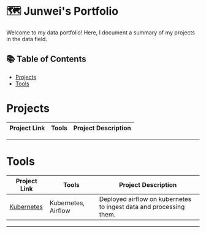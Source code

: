 # 🗺 Junwei's Portfolio

Welcome to my data portfolio! Here, I document a summary of my projects in the data field. 

## 📚 Table of Contents
- [Projects](#Projects)
- [Tools](#Tools)

# Projects

| Project Link | Tools | Project Description | 
|---|---|---|

***

# Tools

| Project Link | Tools | Project Description | 
|---|---|---|
|  [Kubernetes](https://github.com/Bigby-wolf2333/Kubernetes_Airflow) | Kubernetes, Airflow | Deployed airflow on kubernetes to ingest data and processing them. |

***
